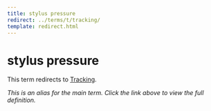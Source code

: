 ```yaml
---
title: stylus pressure
redirect: ../terms/t/tracking/
template: redirect.html
---
```


# stylus pressure

This term redirects to [Tracking](../terms/t/tracking/).

*This is an alias for the main term. Click the link above to view the full definition.*
